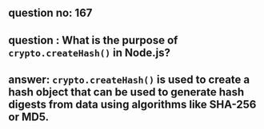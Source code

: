 
      
## question no: 167

## question : What is the purpose of `crypto.createHash()` in Node.js?

## answer: `crypto.createHash()` is used to create a hash object that can be used to generate hash digests from data using algorithms like SHA-256 or MD5.
      